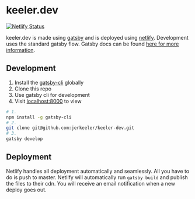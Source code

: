 # keeler.dev

[![Netlify Status](https://api.netlify.com/api/v1/badges/371d03a4-f192-480f-a5da-0e551bea79da/deploy-status)](https://app.netlify.com/sites/kind-agnesi-dd5ea1/deploys)

keeler.dev is made using [gatsby](https://github.com/gatsbyjs/gatsby) and is deployed using [netlify](https://www.netlify.com/). Development uses the standard gatsby flow. Gatsby docs can be found [here for more information](https://www.gatsbyjs.org/docs/).

## Development


1. Install the [gatsby-cli](https://www.npmjs.com/package/gatsby-cli) globally
2. Clone this repo
3. Use gatsby cli for development
4. Visit [localhost:8000](localhost:8000) to view

```bash
# 1.
npm install -g gatsby-cli
# 2.
git clone git@github.com:jerkeeler/keeler-dev.git
# 3.
gatsby develop
```

## Deployment

Netlify handles all deployment automatically and seamlessly. All you have to do is push to master. Netlify will automatically run `gatsby build` and publish the files to their cdn. You will receive an email notification when a new deploy goes out.
